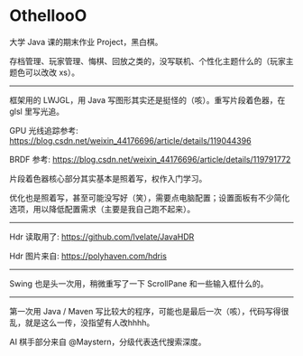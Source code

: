 # OthellooO
大学 Java 课的期末作业 Project，黑白棋。

存档管理、玩家管理、悔棋、回放之类的，没写联机、个性化主题什么的（玩家主题色可以改改 xs）。

---

框架用的 LWJGL，用 Java 写图形其实还是挺怪的（咳）。重写片段着色器，在 glsl 里写光追。

GPU 光线追踪参考: https://blog.csdn.net/weixin_44176696/article/details/119044396

BRDF 参考: https://blog.csdn.net/weixin_44176696/article/details/119791772

片段着色器核心部分其实基本是照着写，权作入门学习。

优化也是照着写，甚至可能没写好（笑），需要点电脑配置；设置面板有不少简化选项，用以降低配置需求（主要是我自己跑不起来）。

---

Hdr 读取用了: https://github.com/Ivelate/JavaHDR

Hdr 图片来自: https://polyhaven.com/hdris

---

Swing 也是头一次用，稍微重写了一下 ScrollPane 和一些输入框什么的。

---

第一次用 Java / Maven 写比较大的程序，可能也是最后一次（咳），代码写得很乱，就是这么一传，没指望有人改hhhh。

AI 棋手部分来自 @Maystern，分级代表迭代搜索深度。
